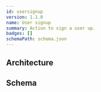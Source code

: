 ```yaml
---
id: usersignup
version: 1.1.0
name: User signup
summary: Action to sign a user up.
badges: []
schemaPath: schema.json
---
```

## Architecture
<NodeGraph />


## Schema
<SchemaViewer file="schema.json" title="Message Schema" maxHeight="500" />
